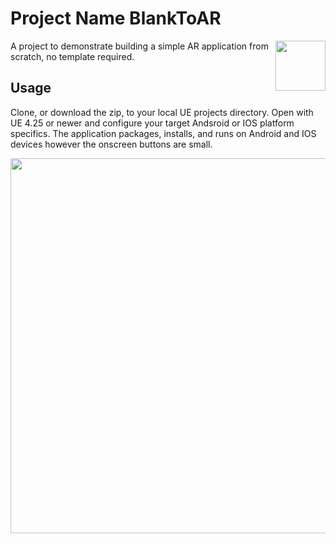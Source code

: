 # Project Name BlankToAR
<img src="Assets4Reference/MDEV1003.png" width="80" align="right" />

A project to demonstrate building a simple AR application from scratch, no template required.



## Usage

Clone, or download the zip, to your local UE projects directory.
Open with UE 4.25 or newer and configure your target Andsroid or IOS platform specifics.
The application packages, installs, and runs on Android and IOS devices however the onscreen buttons are small.

<img src="Assets4Reference/PBRSample.png" width="600" align="right" />


